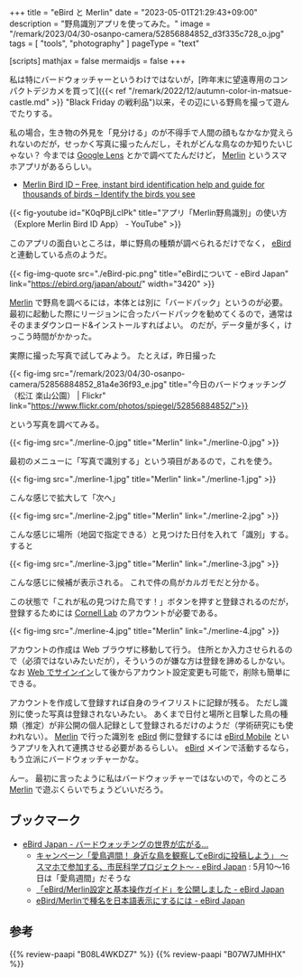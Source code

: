 +++
title = "eBird と Merlin"
date =  "2023-05-01T21:29:43+09:00"
description = "野鳥識別アプリを使ってみた。"
image = "/remark/2023/04/30-osanpo-camera/52856884852_d3f335c728_o.jpg"
tags = [ "tools", "photography" ]
pageType = "text"

[scripts]
  mathjax = false
  mermaidjs = false
+++

私は特にバードウォッチャーというわけではないが，[昨年末に望遠専用のコンパクトデジカメを買って]({{< ref "/remark/2022/12/autumn-color-in-matsue-castle.md" >}} "Black Friday の戦利品")以来，その辺にいる野鳥を撮って遊んでたりする。

私の場合，生き物の外見を「見分ける」のが不得手で人間の顔もなかなか覚えられないのだが，せっかく写真に撮ったんだし，それがどんな鳥なのか知りたいじゃない？ 今までは [Google Lens](https://lens.google/) とかで調べてたんだけど， [Merlin] というスマホアプリがあるらしい。

- [Merlin Bird ID – Free, instant bird identification help and guide for thousands of birds – Identify the birds you see](https://merlin.allaboutbirds.org/)

{{< fig-youtube id="K0qPBjLcIPk" title="アプリ「Merlin野鳥識別」の使い方（Explore Merlin Bird ID App） - YouTube" >}}

このアプリの面白いところは，単に野鳥の種類が調べられるだけでなく， [eBird] と連動している点のようだ。

{{< fig-img-quote src="./eBird-pic.png" title="eBirdについて - eBird Japan" link="https://ebird.org/japan/about/" width="3420" >}}

[Merlin] で野鳥を調べるには，本体とは別に「バードパック」というのが必要。
最初に起動した際にリージョンに合ったバードパックを勧めてくるので，通常はそのままダウンロード&インストールすればよい。
のだが，データ量が多く，けっこう時間がかかった。

実際に撮った写真で試してみよう。
たとえば，昨日撮った

{{< fig-img src="/remark/2023/04/30-osanpo-camera/52856884852_81a4e36f93_e.jpg" title="今日のバードウォッチング（松江 楽山公園） | Flickr" link="https://www.flickr.com/photos/spiegel/52856884852/">}}

という写真を調べてみる。

{{< fig-img src="./merline-0.jpg" title="Merlin" link="./merline-0.jpg" >}}

最初のメニューに「写真で識別する」という項目があるので，これを使う。

{{< fig-img src="./merline-1.jpg" title="Merlin" link="./merline-1.jpg" >}}

こんな感じで拡大して「次へ」

{{< fig-img src="./merline-2.jpg" title="Merlin" link="./merline-2.jpg" >}}

こんな感じに場所（地図で指定できる）と見つけた日付を入れて「識別」する。
すると

{{< fig-img src="./merline-3.jpg" title="Merlin" link="./merline-3.jpg" >}}

こんな感じに候補が表示される。
これで件の鳥がカルガモだと分かる。

この状態で「これが私の見つけた鳥です！」ボタンを押すと登録されるのだが，登録するためには [Cornell Lab] のアカウントが必要である。

{{< fig-img src="./merline-4.jpg" title="Merlin" link="./merline-4.jpg" >}}

アカウントの作成は Web ブラウザに移動して行う。
住所とか入力させられるので（必須ではないみたいだが），そういうのが嫌な方は登録を諦めるしかない。
なお [Web でサインイン](https://secure.birds.cornell.edu/cassso)して後からアカウント設定変更も可能で，削除も簡単にできる。

アカウントを作成して登録すれば自身のライフリストに記録が残る。
ただし識別に使った写真は登録されないみたい。
あくまで日付と場所と目撃した鳥の種類（推定）が非公開の個人記録として登録されるだけのようだ（学術研究にも使われない）。
[Merlin] で行った識別を [eBird] 側に登録するには [eBird Mobile](https://ebird.org/about/ebird-mobile/ "eBird Mobile - eBird") というアプリを入れて連携させる必要があるらしい。
[eBird] メインで活動するなら，もう立派にバードウォッチャーかな。

んー。
最初に言ったように私はバードウォッチャーではないので，今のところ [Merlin] で遊ぶくらいでちょうどいいだろう。

## ブックマーク

- [eBird Japan - バードウォッチングの世界が広がる…](https://ebird.org/japan/home)
  - [キャンペーン「愛鳥週間！ 身近な鳥を観察してeBirdに投稿しよう」 ～スマホで参加する、市民科学プロジェクト～ - eBird Japan](https://ebird.org/japan/news/campaign-ebird-20230510) : 5月10〜16日は「愛鳥週間」だそうな
  - [「eBird/Merlin設定と基本操作ガイド」を公開しました - eBird Japan](https://ebird.org/japan/news/setting_guide)
  - [eBird/Merlinで種名を日本語表示にするには - eBird Japan](https://ebird.org/japan/news/specific_name_jp)

[Merlin]: https://merlin.allaboutbirds.org/ "Merlin Bird ID – Free, instant bird identification help and guide for thousands of birds – Identify the birds you see"
[eBird]: https://ebird.org/ "eBird - Discover a new world of birding..."
[Cornell Lab]: https://www.birds.cornell.edu/home/ "Cornell Lab of Ornithology—Home | Birds, Cornell Lab of Ornithology"

## 参考

{{% review-paapi "B08L4WKDZ7" %}} <!-- PowerShot ZOOM -->
{{% review-paapi "B07W7JMHHX" %}} <!-- 「ガッチャマン クラウズ」 Crowds -->
